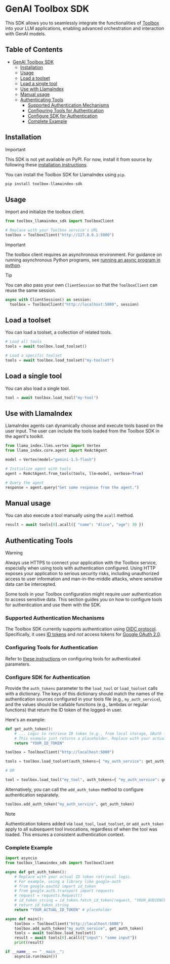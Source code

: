 # GenAI Toolbox SDK

This SDK allows you to seamlessly integrate the functionalities of
[Toolbox](https://github.com/googleapis/genai-toolbox) into your LLM
applications, enabling advanced orchestration and interaction with GenAI models.

<!-- TOC ignore:true -->
## Table of Contents
<!-- TOC -->

- [GenAI Toolbox SDK](#genai-toolbox-sdk)
    - [Installation](#installation)
    - [Usage](#usage)
    - [Load a toolset](#load-a-toolset)
    - [Load a single tool](#load-a-single-tool)
    - [Use with LlamaIndex](#use-with-llamaindex)
    - [Manual usage](#manual-usage)
    - [Authenticating Tools](#authenticating-tools)
        - [Supported Authentication Mechanisms](#supported-authentication-mechanisms)
        - [Configuring Tools for Authentication](#configuring-tools-for-authentication)
        - [Configure SDK for Authentication](#configure-sdk-for-authentication)
        - [Complete Example](#complete-example)

<!-- /TOC -->

## Installation

> [!IMPORTANT]
> This SDK is not yet available on PyPI. For now, install it from source by
> following these [installation instructions](DEVELOPER.md).

You can install the Toolbox SDK for LlamaIndex using `pip`.

```bash
pip install toolbox-llamaindex-sdk
```

## Usage

Import and initialize the toolbox client.

```py
from toolbox_llamaindex_sdk import ToolboxClient

# Replace with your Toolbox service's URL
toolbox = ToolboxClient("http://127.0.0.1:5000")
```

> [!IMPORTANT]
> The toolbox client requires an asynchronous environment.
> For guidance on running asynchronous Python programs, see
> [running an async program in python](https://docs.python.org/3/library/asyncio-runner.html#running-an-asyncio-program).

> [!TIP]
> You can also pass your own `ClientSession` so that the `ToolboxClient` can
> reuse the same session.
> ```py
> async with ClientSession() as session:
>   toolbox = ToolboxClient("http://localhost:5000", session)
> ```

## Load a toolset

You can load a toolset, a collection of related tools.

```py
# Load all tools
tools = await toolbox.load_toolset()

# Load a specific toolset
tools = await toolbox.load_toolset("my-toolset")
```

## Load a single tool

You can also load a single tool.

```py
tool = await toolbox.load_tool("my-tool")
```

## Use with LlamaIndex

LlamaIndex agents can dynamically choose and execute tools based on the user
input. The user can include the tools loaded from the Toolbox SDK in the agent's
toolkit.

```py
from llama_index.llms.vertex import Vertex
from llama_index.core.agent import ReActAgent

model = Vertex(model="gemini-1.5-flash")

# Initialize agent with tools
agent = ReActAgent.from_tools(tools, llm=model, verbose=True)

# Query the agent
response = agent.query("Get some response from the agent.")
```

## Manual usage

You can also execute a tool manually using the `acall` method.

```py
result = await tools[0].acall({ "name": "Alice", "age": 30 })
```

## Authenticating Tools

> [!WARNING]
> Always use HTTPS to connect your application with the Toolbox service,
> especially when using tools with authentication configured. Using HTTP exposes
> your application to serious security risks, including unauthorized access to
> user information and man-in-the-middle attacks, where sensitive data can be
> intercepted.

Some tools in your Toolbox configuration might require user authentication to
access sensitive data. This section guides you on how to configure tools for
authentication and use them with the SDK.

### Supported Authentication Mechanisms
The Toolbox SDK currently supports authentication using [OIDC
protocol](https://openid.net/specs/openid-connect-core-1_0.html). Specifically,
it uses [ID
tokens](https://openid.net/specs/openid-connect-core-1_0.html#IDToken) and *not*
access tokens for [Google OAuth
2.0](https://cloud.google.com/apigee/docs/api-platform/security/oauth/oauth-home).

### Configuring Tools for Authentication

Refer to [these
instructions](../../docs/tools/README.md#authenticated-parameters) on
configuring tools for authenticated parameters.

### Configure SDK for Authentication

Provide the `auth_tokens` parameter to the `load_tool` or `load_toolset` calls
with a dictionary. The keys of this dictionary should match the names of the
authentication sources configured in your tools file (e.g., `my_auth_service`),
and the values should be callable functions (e.g., lambdas or regular functions)
that return the ID token of the logged-in user.

Here's an example:

```py
def get_auth_token():
    # ... Logic to retrieve ID token (e.g., from local storage, OAuth flow)
    # This example just returns a placeholder. Replace with your actual token retrieval.
    return "YOUR_ID_TOKEN"

toolbox = ToolboxClient("http://localhost:5000")

tools = toolbox.load_toolset(auth_tokens={ "my_auth_service": get_auth_token })

# OR

tool = toolbox.load_tool("my_tool", auth_tokens={ "my_auth_service": get_auth_token })
```

Alternatively, you can call the `add_auth_token` method to configure
authentication separately.

```py
toolbox.add_auth_token("my_auth_service", get_auth_token)
```

> [!NOTE]
> Authentication tokens added via `load_tool`, `load_toolset`, or
> `add_auth_token` apply to all subsequent tool invocations, regardless of when
> the tool was loaded. This ensures a consistent authentication context.

### Complete Example

```py
import asyncio
from toolbox_llamaindex_sdk import ToolboxClient

async def get_auth_token():
    # Replace with your actual ID token retrieval logic.
    # For example, using a library like google-auth
    # from google.oauth2 import id_token
    # from google.auth.transport import requests
    # request = requests.Request()
    # id_token_string = id_token.fetch_id_token(request, "YOUR_AUDIENCE")# Replace with your audience
    # return id_token_string
    return "YOUR_ACTUAL_ID_TOKEN" # placeholder

async def main():
    toolbox = ToolboxClient("http://localhost:5000")
    toolbox.add_auth_token("my_auth_service", get_auth_token)
    tools = await toolbox.load_toolset()
    result = await tools[0].acall({"input": "some input"})
    print(result)

if __name__ == "__main__":
    asyncio.run(main())
```